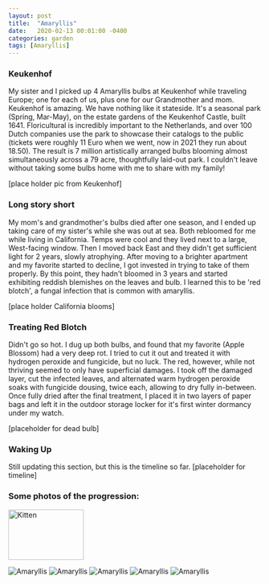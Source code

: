 ```yaml
---
layout: post
title:  "Amaryllis"
date:   2020-02-13 00:01:00 -0400
categories: garden
tags: [Amaryllis]
---
```

<h3>Keukenhof</h3>
My sister and I picked up 4 Amaryllis bulbs at Keukenhof while traveling Europe; one for each of us, plus one for our Grandmother and mom. Keukenhof is amazing. We have nothing like it stateside. It's a seasonal park (Spring, Mar-May), on the estate gardens of the Keukenhof Castle, built 1641. Floricultural is incredibly important to the Netherlands, and over 100 Dutch companies use the park to showcase their catalogs to the public (tickets were roughly 11 Euro when we went, now in 2021 they run about 18.50). The result is 7 million artistically arranged bulbs blooming almost simultaneously across a 79 acre, thoughtfully laid-out park. I couldn't leave without taking some bulbs home with me to share with my family!

[place holder pic from Keukenhof]

<h3>Long story short</h3>
My mom's and grandmother's bulbs died after one season, and I ended up taking care of my sister's while she was out at sea. Both rebloomed for me while living in California. Temps were cool and they lived next to a large, West-facing window. Then I moved back East and they didn't get sufficient light for 2 years, slowly atrophying. After moving to a brighter apartment and my favorite started to decline, I got invested in trying to take of them properly. By this point, they hadn't bloomed in 3 years and started exhibiting reddish blemishes on the leaves and bulb. I learned this to be 'red blotch', a fungal infection that is common with amaryllis.

[place holder California blooms]

<h3>Treating Red Blotch</h3>
Didn't go so hot. I dug up both bulbs, and found that my favorite (Apple Blossom) had a very deep rot. I tried to cut it out and treated it with hydrogen peroxide and fungicide, but no luck. The red, however, while not thriving seemed to only have superficial damages. I took off the damaged layer, cut the infected leaves, and alternated warm hydrogen peroxide soaks with fungicide dousing, twice each, allowing to dry fully in-between. Once fully dried after the final treatment, I placed it in two layers of paper bags and left it in the outdoor storage locker for it's first winter dormancy under my watch.

[placeholder for dead bulb]

<h3>Waking Up</h3>
Still updating this section, but this is the timeline so far.
[placeholder for timeline]

<h3>Some photos of the progression:</h3>

<img src="/photos/20210104_Amaryllis.jpg" alt="Kitten"
title="Amaryllis 04Jan21" width="150" height="100" />

![Amaryllis](/photos/20210104_Amaryllis.jpg)
![Amaryllis](/photos/20210125_Amaryllis.jpg)
![Amaryllis](/photos/20210201_Amaryllis.jpg)
![Amaryllis](/photos/20210206_Amaryllis.jpg)
![Amaryllis](/photos/20210212_Amaryllis.jpg)
